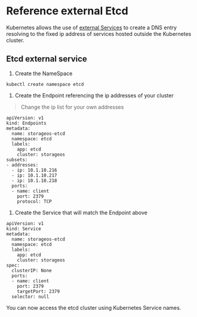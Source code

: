 # Reference external Etcd

Kubernetes allows the use of [external
Services](https://kubernetes.io/docs/concepts/services-networking/service/#externalname)
to create a DNS entry resolving to the fixed ip address of services hosted
outside the Kubernetes cluster.

## Etcd external service

1. Create the NameSpace

```
kubectl create namespace etcd
```

1. Create the Endpoint referencing the ip addresses of your cluster

> Change the ip list for your own addresses

```
apiVersion: v1
kind: Endpoints
metadata:
  name: storageos-etcd
  namespace: etcd
  labels:
    app: etcd
    cluster: storageos
subsets:
- addresses:
  - ip: 10.1.10.216
  - ip: 10.1.10.217
  - ip: 10.1.10.218
  ports:
  - name: client
    port: 2379
    protocol: TCP
```

1. Create the Service that will match the Endpoint above

```
apiVersion: v1
kind: Service
metadata:
  name: storageos-etcd
  namespace: etcd
  labels:
    app: etcd
    cluster: storageos
spec:
  clusterIP: None
  ports:
  - name: client
    port: 2379
    targetPort: 2379
  selector: null
```

You can now access the etcd cluster using Kubernetes Service names.
